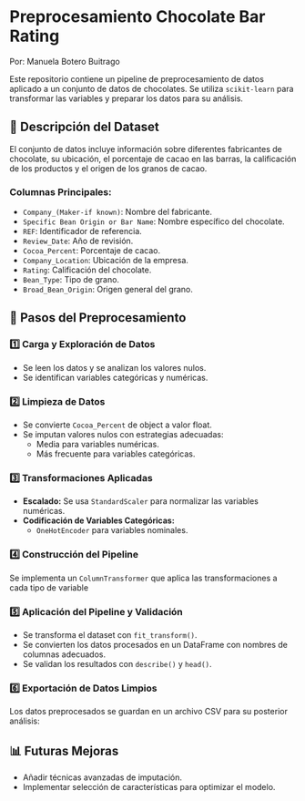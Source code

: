 # Preprocesamiento Chocolate Bar Rating
Por: Manuela Botero Buitrago

Este repositorio contiene un pipeline de preprocesamiento de datos aplicado a un conjunto de datos de chocolates. Se utiliza `scikit-learn` para transformar las variables y preparar los datos para su análisis.

## 📌 Descripción del Dataset
El conjunto de datos incluye información sobre diferentes fabricantes de chocolate, su ubicación, el porcentaje de cacao en las barras, la calificación de los productos y el origen de los granos de cacao.

### **Columnas Principales:**
- `Company_(Maker-if known)`: Nombre del fabricante.
- `Specific Bean Origin or Bar Name`: Nombre específico del chocolate.
- `REF`: Identificador de referencia.
- `Review_Date`: Año de revisión.
- `Cocoa_Percent`: Porcentaje de cacao.
- `Company_Location`: Ubicación de la empresa.
- `Rating`: Calificación del chocolate.
- `Bean_Type`: Tipo de grano.
- `Broad_Bean_Origin`: Origen general del grano.

## 🚀 **Pasos del Preprocesamiento**

### 1️⃣ **Carga y Exploración de Datos**
- Se leen los datos y se analizan los valores nulos.
- Se identifican variables categóricas y numéricas.

### 2️⃣ **Limpieza de Datos**
- Se convierte `Cocoa_Percent` de object  a valor float.
- Se imputan valores nulos con estrategias adecuadas:
  - Media para variables numéricas.
  - Más frecuente para variables categóricas.

### 3️⃣ **Transformaciones Aplicadas**
- **Escalado:** Se usa `StandardScaler` para normalizar las variables numéricas.
- **Codificación de Variables Categóricas:**
  - `OneHotEncoder` para variables nominales.
  
### 4️⃣ **Construcción del Pipeline**
Se implementa un `ColumnTransformer` que aplica las transformaciones a cada tipo de variable

### 5️⃣ **Aplicación del Pipeline y Validación**
- Se transforma el dataset con `fit_transform()`.
- Se convierten los datos procesados en un DataFrame con nombres de columnas adecuados.
- Se validan los resultados con `describe()` y `head()`.

### 6️⃣ **Exportación de Datos Limpios**
Los datos preprocesados se guardan en un archivo CSV para su posterior análisis:


## 📊 **Futuras Mejoras**
- Añadir técnicas avanzadas de imputación.
- Implementar selección de características para optimizar el modelo.



